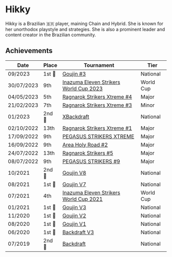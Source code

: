 # Hikky

Hikky is a Brazilian :brazil: player, maining Chain and Hybrid. 
She is known for her unorthodox playstyle and strategies.
She is also a prominent leader and content creator in the Brazilian community.

## Achievements

|Date|Place|Tournament|Tier|
|-|-|-|-|
| 09/2023 | 1st :1st_place_medal: | [Goujin #3](../../tournaments/lemonade/xgoujin3.md) | National |
| 30/07/2023 | 9th | [Inazuma Eleven Strikers World Cup 2023](../../tournaments/worldcup23.md) | World Cup |
| 04/05/2023 | 5th | [Ragnarok Strikers Xtreme #4](../../tournaments/ragna/ragnax4.md) | Major |
| 21/02/2023 | 7th | [Ragnarok Strikers Xtreme #3](../../tournaments/ragna/ragnax3.md) | Minor |
| 01/2023 | 2nd :2nd_place_medal: | [XBackdraft](../../tournaments/lemonade/xbd1.md) | National |
| 02/10/2022 | 13th | [Ragnarok Strikers Xtreme #1](../../tournaments/ragna/ragnax1.md) | Major |
| 17/09/2022 | 9th | [PEGASUS STRIKERS XTREME](../../tournaments/pegasus/pegasusx.md) | Major |
| 16/09/2022 | 9th | [Area Holy Road #2](../../tournaments/misc/holyroad2.md) | Major |
| 24/07/2022 | 13th | [Ragnarok Strikers #5](../../tournaments/ragna/ragna5.md) | Major |
| 08/07/2022 | 9th | [PEGASUS STRIKERS #9](../../tournaments/pegasus/pegasus9.md) | Major |
| 10/2021 | 2nd :2nd_place_medal: | [Goujin V8](../../tournaments/lemonade/goujin8.md) | National |
| 08/2021 | 1st :1st_place_medal: | [Goujin V7](../../tournaments/lemonade/goujin7.md) | National |
| 07/2021 | 4th | [Inazuma Eleven Strikers World Cup 2021](../../tournaments/worldcup21.md) | World Cup |
| 01/2021 | 1st :1st_place_medal: | [Goujin V3](../../tournaments/lemonade/goujin3.md) | National |
| 11/2020 | 1st :1st_place_medal: | [Goujin V2](../../tournaments/lemonade/goujin2.md) | National |
| 08/2020 | 1st :1st_place_medal: | [Goujin V1](../../tournaments/lemonade/goujin1.md) | National |
| 06/2020 | 1st :1st_place_medal: | [Backdraft V3](../../tournaments/lemonade/bd3.md) | National |
| 07/2019 | 2nd :2nd_place_medal: | [Backdraft](../../tournaments/lemonade/bd1.md) | National |
